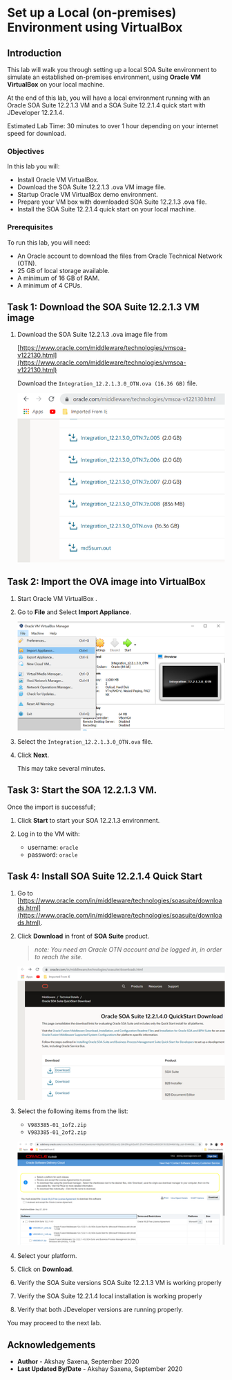 # Set up a Local (on-premises) Environment using VirtualBox

## Introduction

This lab will walk you through setting up a local SOA Suite environment to simulate an established on-premises environment, using **Oracle VM VirtualBox** on your local machine. 

At the end of this lab, you will have a local environment running with an Oracle SOA Suite 12.2.1.3 VM and a SOA Suite 12.2.1.4 quick start with JDeveloper 12.2.1.4.

Estimated Lab Time: 30 minutes to over 1 hour depending on your internet speed for download.

### Objectives

In this lab you will:

- Install Oracle VM VirtualBox.
- Download the SOA Suite 12.2.1.3 .ova VM image file.
- Startup Oracle VM VirtualBox demo environment.
- Prepare your VM box with downloaded SOA Suite 12.2.1.3 .ova file.
- Install the SOA Suite 12.2.1.4 quick start on your local machine.

### Prerequisites

To run this lab, you will need:
- An Oracle account to download the files from Oracle Technical Network (OTN).
- 25 GB of local storage available.
- A minimum of 16 GB of RAM.
- A minimum of 4 CPUs.

## Task 1: Download the SOA Suite 12.2.1.3 VM image

1. Download the SOA Suite 12.2.1.3 .ova image file from 

    [https://www.oracle.com/middleware/technologies/vmsoa-v122130.html](https://www.oracle.com/middleware/technologies/vmsoa-v122130.html)

    Download the `Integration_12.2.1.3.0_OTN.ova (16.36 GB)` file.

    ![](./images/download-soa12213-ova.png)


## Task 2: Import the OVA image into VirtualBox

1. Start Oracle VM VirtualBox .

2. Go to **File** and Select **Import Appliance**.

    ![](./images/provision-vm.png)

3. Select the `Integration_12.2.1.3.0_OTN.ova` file.

4. Click **Next**.

    This may take several minutes.

## Task 3: Start the SOA 12.2.1.3 VM.

Once the import is successfull;

1. Click **Start** to start your SOA 12.2.1.3 environment. 

2. Log in to the VM with:

    - username: `oracle`
    - password: `oracle`

## Task 4: Install SOA Suite 12.2.1.4 Quick Start

1. Go to [https://www.oracle.com/in/middleware/technologies/soasuite/downloads.html](https://www.oracle.com/in/middleware/technologies/soasuite/downloads.html).


2. Click **Download** in front of **SOA Suite** product.

    >*note: You need an Oracle OTN account and be logged in, in order to reach the site*.

    ![](./images/download-soa-12214.png)

3. Select the following items from the list:

    - `V983385-01_1of2.zip`
    - `V983385-01_2of2.zip`
    
    ![](./images/download-quickstart.png)

4. Select your platform.

5. Click on **Download**.

6. Verify the SOA Suite versions SOA Suite 12.2.1.3 VM is working properly

7. Verify the SOA Suite 12.2.1.4 local installation is working properly

8. Verify that both JDeveloper versions are running properly.

You may proceed to the next lab.

## Acknowledgements

 - **Author** - Akshay Saxena, September 2020
 - **Last Updated By/Date** - Akshay Saxena, September 2020
